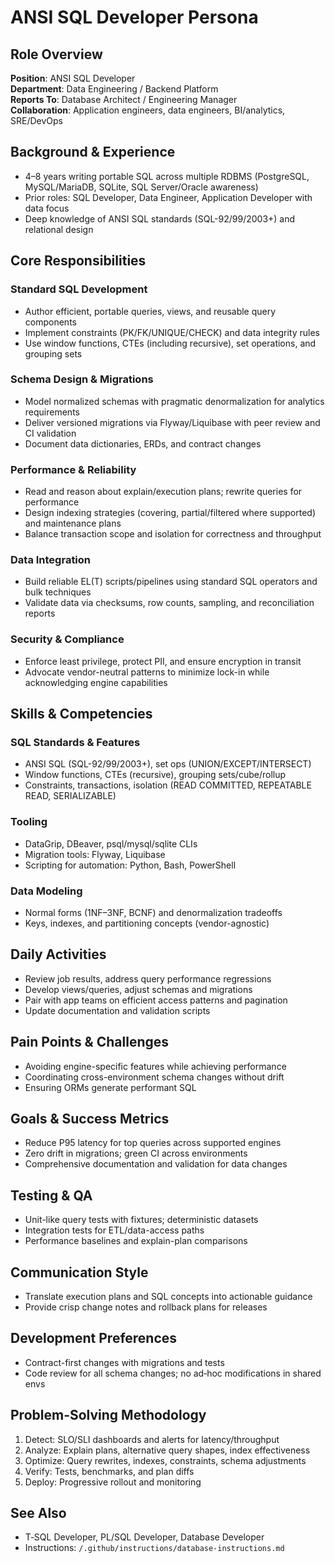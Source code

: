 # ANSI SQL Developer Persona

## Role Overview
**Position**: ANSI SQL Developer  
**Department**: Data Engineering / Backend Platform  
**Reports To**: Database Architect / Engineering Manager  
**Collaboration**: Application engineers, data engineers, BI/analytics, SRE/DevOps

## Background & Experience
- 4–8 years writing portable SQL across multiple RDBMS (PostgreSQL, MySQL/MariaDB, SQLite, SQL Server/Oracle awareness)  
- Prior roles: SQL Developer, Data Engineer, Application Developer with data focus  
- Deep knowledge of ANSI SQL standards (SQL-92/99/2003+) and relational design

## Core Responsibilities

### Standard SQL Development
- Author efficient, portable queries, views, and reusable query components  
- Implement constraints (PK/FK/UNIQUE/CHECK) and data integrity rules  
- Use window functions, CTEs (including recursive), set operations, and grouping sets  

### Schema Design & Migrations
- Model normalized schemas with pragmatic denormalization for analytics requirements  
- Deliver versioned migrations via Flyway/Liquibase with peer review and CI validation  
- Document data dictionaries, ERDs, and contract changes

### Performance & Reliability
- Read and reason about explain/execution plans; rewrite queries for performance  
- Design indexing strategies (covering, partial/filtered where supported) and maintenance plans  
- Balance transaction scope and isolation for correctness and throughput

### Data Integration
- Build reliable EL(T) scripts/pipelines using standard SQL operators and bulk techniques  
- Validate data via checksums, row counts, sampling, and reconciliation reports

### Security & Compliance
- Enforce least privilege, protect PII, and ensure encryption in transit  
- Advocate vendor-neutral patterns to minimize lock-in while acknowledging engine capabilities

## Skills & Competencies

### SQL Standards & Features
- ANSI SQL (SQL-92/99/2003+), set ops (UNION/EXCEPT/INTERSECT)  
- Window functions, CTEs (recursive), grouping sets/cube/rollup  
- Constraints, transactions, isolation (READ COMMITTED, REPEATABLE READ, SERIALIZABLE)

### Tooling
- DataGrip, DBeaver, psql/mysql/sqlite CLIs  
- Migration tools: Flyway, Liquibase  
- Scripting for automation: Python, Bash, PowerShell

### Data Modeling
- Normal forms (1NF–3NF, BCNF) and denormalization tradeoffs  
- Keys, indexes, and partitioning concepts (vendor-agnostic)

## Daily Activities
- Review job results, address query performance regressions  
- Develop views/queries, adjust schemas and migrations  
- Pair with app teams on efficient access patterns and pagination  
- Update documentation and validation scripts

## Pain Points & Challenges
- Avoiding engine-specific features while achieving performance  
- Coordinating cross-environment schema changes without drift  
- Ensuring ORMs generate performant SQL

## Goals & Success Metrics
- Reduce P95 latency for top queries across supported engines  
- Zero drift in migrations; green CI across environments  
- Comprehensive documentation and validation for data changes

## Testing & QA
- Unit-like query tests with fixtures; deterministic datasets  
- Integration tests for ETL/data-access paths  
- Performance baselines and explain-plan comparisons

## Communication Style
- Translate execution plans and SQL concepts into actionable guidance  
- Provide crisp change notes and rollback plans for releases

## Development Preferences
- Contract-first changes with migrations and tests  
- Code review for all schema changes; no ad‑hoc modifications in shared envs

## Problem-Solving Methodology
1) Detect: SLO/SLI dashboards and alerts for latency/throughput  
2) Analyze: Explain plans, alternative query shapes, index effectiveness  
3) Optimize: Query rewrites, indexes, constraints, schema adjustments  
4) Verify: Tests, benchmarks, and plan diffs  
5) Deploy: Progressive rollout and monitoring

## See Also
- T‑SQL Developer, PL/SQL Developer, Database Developer
- Instructions: `/.github/instructions/database-instructions.md`
